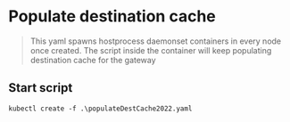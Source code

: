 # Populate destination cache

> This yaml spawns hostprocess daemonset containers in every node once created. The script inside the container will keep populating destination cache for the gateway

## Start script

```
kubectl create -f .\populateDestCache2022.yaml
```